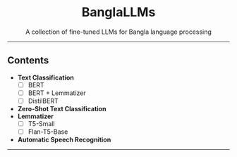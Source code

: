 <h1 align="center">BanglaLLMs</h1>
<p align="center">
  A collection of fine-tuned LLMs for Bangla language processing
</p>

---
**Contents**
---
- **Text Classification**
  - [ ] BERT
  - [ ] BERT + Lemmatizer
  - [ ] DistilBERT
- **Zero-Shot Text Classification**
- **Lemmatizer**
  - [ ] T5-Small
  - [ ] Flan-T5-Base
- **Automatic Speech Recognition**
---


<!---
- [ ] **List of Contents**
  - [x] ~~Brief description of the project~~
  - [ ] Project logo/banner
--->
